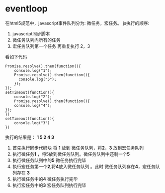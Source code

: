 # eventloop

在html5规范中，javascript事件队列分为: 微任务，宏任务。
js执行的顺序:
1. javascript同步脚本
2. 微任务队列内所有的任务
3. 宏任务队列第一个任务 再重复执行 2，3

看如下代码
```
Promise.resolve().then(function(){
    console.log("1");
    Promise.resolve().then(function(){
      console.log("5");
    });
});
setTimeout(function(){
    console.log("2");
    Promise.resolve().then(function(){
    console.log("4");
});
})
setTimeout(function(){
    console.log("3")
})

```

执行的结果是： **1 5 2 4 3** 
1. 首先执行同步代码块 将 **1** 放到 微任务队列，将**2**，**3** 放到宏任务队列
2. 执行微任务**1** ，将5放到微任务队列。微任务队列中还剩一个**5**
3. 执行微任务队列中的**5** 微任务执行完毕
4. 执行宏任务第一个**2**,将**4**放入微任务队列 。此时 微任务队列存在**4**，宏任务队列存在 **3**
5. 执行微任务中的**4** 微任务执行完毕
6. 执行宏任务中的**3** 宏任务队列执行完毕